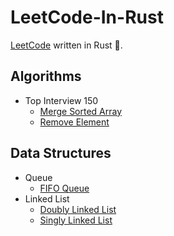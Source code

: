 # LeetCode-In-Rust

[LeetCode](https://leetcode.cn/u/kerthcet) written in Rust 🦀️.

## Algorithms

- Top Interview 150
  - [Merge Sorted Array](./src/algos/merge_sorted_array.rs)
  - [Remove Element](./src/algos/remove_element.rs)

## Data Structures

- Queue
  - [FIFO Queue](./src/data-structures/fifo.rs)
- Linked List
  - [Doubly Linked List](./src/data-structures/doubly_linked_list.rs)
  - [Singly Linked List](./src/data-structures/singly_linked_list.rs)

